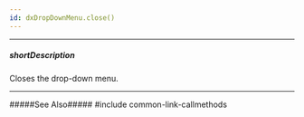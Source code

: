 ```yaml
---
id: dxDropDownMenu.close()
---
```

---
##### shortDescription
Closes the drop-down menu.

---
#####See Also#####
#include common-link-callmethods